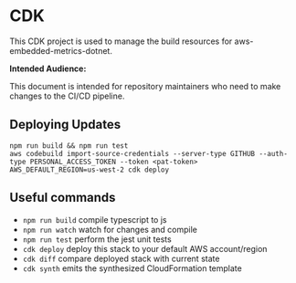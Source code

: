 # CDK

This CDK project is used to manage the build resources for aws-embedded-metrics-dotnet.

**Intended Audience:**

This document is intended for repository maintainers who need to make changes to the CI/CD pipeline.

## Deploying Updates

```
npm run build && npm run test
aws codebuild import-source-credentials --server-type GITHUB --auth-type PERSONAL_ACCESS_TOKEN --token <pat-token>
AWS_DEFAULT_REGION=us-west-2 cdk deploy
```

## Useful commands

 * `npm run build`   compile typescript to js
 * `npm run watch`   watch for changes and compile
 * `npm run test`    perform the jest unit tests
 * `cdk deploy`      deploy this stack to your default AWS account/region
 * `cdk diff`        compare deployed stack with current state
 * `cdk synth`       emits the synthesized CloudFormation template

